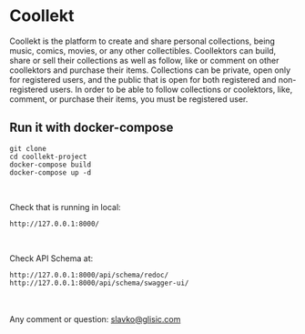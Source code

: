 # Coollekt

Coollekt is the platform to create and share personal collections, being music, comics, movies, or any other collectibles.
Coollektors can build, share or sell their collections as well as follow, like or comment on other coollektors and purchase their items.
Collections can be private, open only for registered users, and the public that is open for both registered and non-registered users.
In order to be able to follow collections or coolektors, like, comment, or purchase their items, you must be registered user.


## Run it with docker-compose


```
git clone
cd coollekt-project
docker-compose build 
docker-compose up -d 
```

<br/>

Check that is running in local:
```
http://127.0.0.1:8000/
```

<br/>

Check API Schema at:
```
http://127.0.0.1:8000/api/schema/redoc/
http://127.0.0.1:8000/api/schema/swagger-ui/
```

<br/><br/>
Any comment or question: slavko@glisic.com
